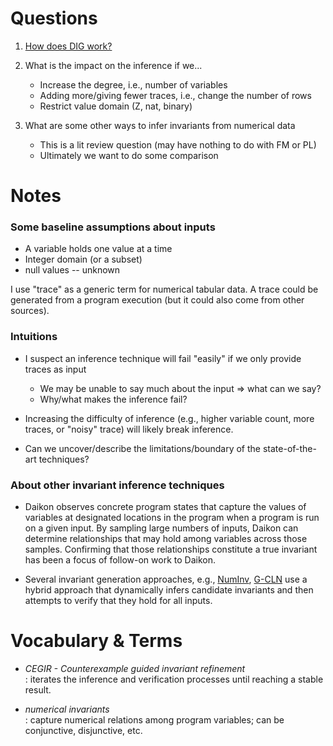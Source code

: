 # Questions

1. [How does DIG work?](dig.md)

2. What is the impact on the inference if we...
   * Increase the degree, i.e., number of variables
   * Adding more/giving fewer traces, i.e., change the number of rows
   * Restrict value domain (Z, nat, binary)

3. What are some other ways to infer invariants from numerical data
   * This is a lit review question (may have nothing to do with FM or PL)
   * Ultimately we want to do some comparison


# Notes

### Some baseline assumptions about inputs

* A variable holds one value at a time
* Integer domain (or a subset)
* null values -- unknown

I use "trace" as a generic term for numerical tabular data.
A trace could be generated from a program execution (but it could also come from other sources).

### Intuitions

* I suspect an inference technique will fail "easily" if we only provide traces as input
  - We may be unable to say much about the input => what can we say?
  - Why/what makes the inference fail?
  
* Increasing the difficulty of inference (e.g., higher variable count, more traces, or "noisy" trace) will likely break inference.
* Can we uncover/describe the limitations/boundary of the state-of-the-art techniques?

### About other invariant inference techniques

* Daikon observes concrete program states that capture the values of variables at designated locations in the program when a program is run on a given input. 
  By sampling large numbers of inputs, Daikon can determine relationships that may hold among variables across those samples. 
  Confirming that those relationships constitute a true invariant has been a focus of follow-on work to Daikon. 

* Several invariant generation approaches, e.g., 
  [NumInv](https://github.com/dynaroars/numinv), 
  [G-CLN](https://www.cs.columbia.edu/~rgu/publications/pldi20-yao.pdf) 
  use a hybrid approach that dynamically infers candidate invariants and then attempts to verify that they hold for all inputs.


# Vocabulary & Terms

* _CEGIR - Counterexample guided invariant refinement_    
  : iterates the inference and verification processes until reaching a stable result.

* _numerical invariants_      
  : capture numerical relations among program variables; can be conjunctive, disjunctive, etc.

